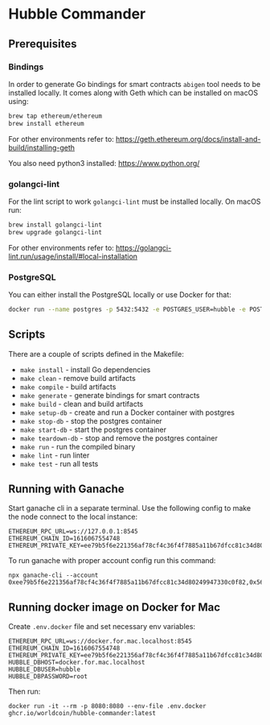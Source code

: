 # Hubble Commander

## Prerequisites

### Bindings
In order to generate Go bindings for smart contracts `abigen` tool needs to be installed locally. 
It comes along with Geth which can be installed on macOS using:
```bash
brew tap ethereum/ethereum
brew install ethereum
```
For other environments refer to: https://geth.ethereum.org/docs/install-and-build/installing-geth

You also need python3 installed: https://www.python.org/

### golangci-lint

For the lint script to work `golangci-lint` must be installed locally.
On macOS run:
```bash
brew install golangci-lint
brew upgrade golangci-lint
```
For other environments refer to: https://golangci-lint.run/usage/install/#local-installation

### PostgreSQL

You can either install the PostgreSQL locally or use Docker for that:
```bash
docker run --name postgres -p 5432:5432 -e POSTGRES_USER=hubble -e POSTGRES_PASSWORD=root -d postgres
```

## Scripts

There are a couple of scripts defined in the Makefile:

* `make install` - install Go dependencies
* `make clean` - remove build artifacts
* `make compile` - build artifacts
* `make generate` - generate bindings for smart contracts
* `make build` - clean and build artifacts
* `make setup-db` - create and run a Docker container with postgres
* `make stop-db` - stop the postgres container
* `make start-db` - start the postgres container
* `make teardown-db` - stop and remove the postgres container
* `make run` - run the compiled binary
* `make lint` - run linter
* `make test` - run all tests

## Running with Ganache

Start ganache cli in a separate terminal. Use the following config to make the node connect to the local instance:

```shell
ETHEREUM_RPC_URL=ws://127.0.0.1:8545
ETHEREUM_CHAIN_ID=1616067554748
ETHEREUM_PRIVATE_KEY=ee79b5f6e221356af78cf4c36f4f7885a11b67dfcc81c34d80249947330c0f82
```

To run ganache with proper account config run this command:
```shell
npx ganache-cli --account 0xee79b5f6e221356af78cf4c36f4f7885a11b67dfcc81c34d80249947330c0f82,0x56BC75E2D63100000
```

## Running docker image on Docker for Mac
Create `.env.docker` file and set necessary env variables:
```
ETHEREUM_RPC_URL=ws://docker.for.mac.localhost:8545
ETHEREUM_CHAIN_ID=1616067554748
ETHEREUM_PRIVATE_KEY=ee79b5f6e221356af78cf4c36f4f7885a11b67dfcc81c34d80249947330c0f82
HUBBLE_DBHOST=docker.for.mac.localhost
HUBBLE_DBUSER=hubble
HUBBLE_DBPASSWORD=root

```
Then run:
```shell
docker run -it --rm -p 8080:8080 --env-file .env.docker ghcr.io/worldcoin/hubble-commander:latest
```
